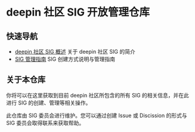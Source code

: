 # deepin 社区 SIG 开放管理仓库

## 快速导航

- [deepin 社区 SIG 概述](Introduction.md) 关于 deepin 社区 SIG 的简介
- [SIG 管理指南](sig/README.md) SIG 创建方式说明与管理指南

## 关于本仓库

你将可以在这里获取到目前 deepin 社区所包含的所有 SIG 的相关信息，并在此进行 SIG 的创建、管理等相关操作。

此仓库由 SIG 委员会进行维护。您可以通过创建 Issue 或 Discission 的形式与 SIG 委员会取得联系来获取帮助。
